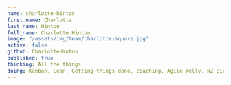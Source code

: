 ```yaml
---
name: charlotte-hinton
first_name: Charlotte
last_name: Hinton
full_name: Charlotte Hinton
image: "/assets/img/team/charlotte-square.jpg"
active: false
github: CharlotteHinton
published: true
thinking: All the things
doing: Kanban, Lean, Getting things done, coaching, Agile Welly, NZ Birds, ACtive Listning Nurturing Teams, Sour dough, Collatoration, Mentoring
---
```


